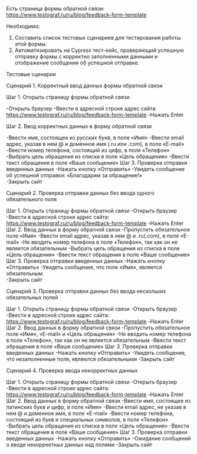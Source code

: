 Есть страница формы обратной связи: https://www.testograf.ru/ru/blog/feedback-form-template

Необходимо:

1. Составить список тестовых сценариев для тестирования работы этой формы.
2. Автоматизировать на Cypress тест-кейс, проверяющий успешную отправку формы с корректно заполненными данными и отображение сообщения об успешной отправке.

Тестовые сценарии

Сценарий 1. Корректный ввод данных формы обратной связи

Шаг 1. Открыть страницу формы обратной связи

-Открыть браузер
-Ввести в адресной строке адрес сайта: https://www.testograf.ru/ru/blog/feedback-form-template
-Нажать Enter 

Шаг 2. Ввод корректных данных в форму обратной связи

-Ввести имя, состоящее из русских букв, в поле «Имя» 
-Ввести email адрес, указав в нем @ и доменное имя (.ru или .com), в поле «E-mail»
-Ввести номер телефона, состоящий из цифр, в поле «Телефон»
-Выбрать цель обращения из списка в поле «Цель обращения» 
-Ввести текст обращения в поле «Ваше сообщение» 
Шаг 3. Проверка отправки введенных данных
-Нажать кнопку «Отправить»
-Увидеть сообщение об успешной отправки: «Благодарим за обращение!»  
-Закрыть сайт

Сценарий 2. Проверка отправки данных без ввода одного обязательного поля

Шаг 1. Открыть страницу формы обратной связи
-Открыть браузер
-Ввести в адресной строке адрес сайта: https://www.testograf.ru/ru/blog/feedback-form-template
-Нажать Enter 
Шаг 2. Ввод данных в форму обратной связи
-Пропустить обязательное поле «Имя» 
-Ввести email адрес, указав в нем @ и .ru(.com), в поле «E-mail»
-Не вводить номер телефона в поле «Телефон», так как он не является обязательным
-Выбрать цель обращения из списка в поле «Цель обращения» 
-Ввести текст обращения в поле «Ваше сообщение» 
Шаг 3. Проверка отправки введенных данных
-Нажать кнопку «Отправить»
-Увидеть сообщение, что поле «Имя», является обязательным  
-Закрыть сайт

Сценарий 3. Проверка отправки данных без ввода нескольких обязательных полей

Шаг 1. Открыть страницу формы обратной связи
-Открыть браузер
-Ввести в адресной строке адрес сайта: https://www.testograf.ru/ru/blog/feedback-form-template
-Нажать Enter 
Шаг 2. Ввод данных в форму обратной связи
-Пропустить обязательное поле «Имя», «E-mail» и «Цель обращения» 
-Не вводить номер телефона в поле «Телефон», так как он не является обязательным
-Ввести текст обращения в поле «Ваше сообщение» 
Шаг 3. Проверка отправки введенных данных
-Нажать кнопку «Отправить»
-Увидеть сообщение, что незаполненные поля, являются обязательными
-Закрыть сайт

Сценарий 4. Проверка ввода некорректных данных

Шаг 1. Открыть страницу формы обратной связи
-Открыть браузер
-Ввести в адресной строке адрес сайта: https://www.testograf.ru/ru/blog/feedback-form-template
-Нажать Enter 
Шаг 2. Ввод данных в форму обратной связи
-Ввести имя, состоящее из латинских букв и цифр, в поле «Имя» 
-Ввести email адрес, не указав в нем @ и доменное имя, в поле «E-mail»
-Ввести номер телефона, состоящий из букв и специальных символов, в поле «Телефон»
-Выбрать цель обращения из списка в поле «Цель обращения» 
-Ввести текст обращения в поле «Ваше сообщение» 
Шаг 3. Проверка отправки введенных данных
-Нажать кнопку «Отправить»
-Ожидание сообщений о вводе некорректных данных над полями
-Закрыть сайт
